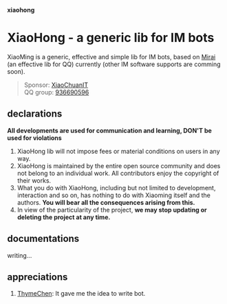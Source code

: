 **xiaohong**
# XiaoHong - a generic lib for IM bots

XiaoMing is a generic, effective and simple lib for IM bots, based on [Mirai](https://github.com/mamoe/mirai) (an effective lib for QQ) currently (other IM software supports are comming soon).


> Sponsor: [XiaoChuanIT](https://github.com/XiaoChuanIT) <br>
> QQ group: [936690596](https://qm.qq.com/cgi-bin/qm/qr?k=qQDiT_lRAGIZn-DcW5KPgp-iU0sjpJ_Q&jump_from=webapi)

## declarations

**All developments are used for communication and learning, DON'T be used for violations**

1. XiaoHong lib will not impose fees or material conditions on users in any way. 
1. XiaoHong is maintained by the entire open source community and does not belong to an individual work. All contributors enjoy the copyright of their works. 
1. What you do with XiaoHong, including but not limited to development, interaction and so on, has nothing to do with Xiaoming itself and the authors. **You will bear all the consequences arising from this.** 
1. In view of the particularity of the project, **we may stop updating or deleting the project at any time.**

## documentations

writing...

## appreciations
1. [ThymeChen](https://github.com/ThymeChen): It gave me the idea to write bot.
